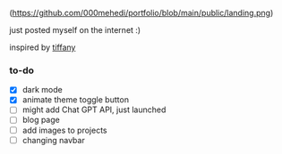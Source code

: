 (https://github.com/000mehedi/portfolio/blob/main/public/landing.png)

just posted myself on the internet :)

inspired by [tiffany](https://tiffanywang.me/)

### to-do

- [x] dark mode
- [x] animate theme toggle button
- [ ] might add Chat GPT API, just launched
- [ ] blog page
- [ ] add images to projects
- [ ] changing navbar
